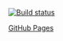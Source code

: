 [![Build status](https://ci.appveyor.com/api/projects/status/lp2e48ivebs2832q?svg=true)](https://ci.appveyor.com/project/waanh/dom)

[GitHub Pages](https://waanh.github.io/dom/)
